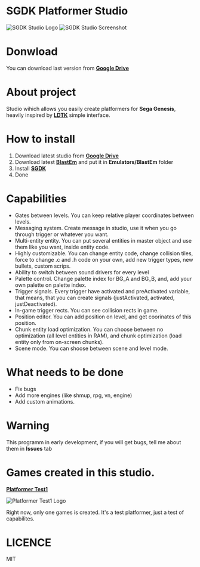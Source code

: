 # SGDK Platformer Studio

![SGDK Studio Logo](https://github.com/bolon667/SGDK_OneScreenPlatformerStudio/blob/main/readMe/sgdk_studio_github_pic2.png)
![SGDK Studio Screenshot](https://github.com/bolon667/SGDK_PlatformerStudio/blob/main/Images/sgdkStudioScreen.jpg)

# Donwload

You can download last version from **[Google Drive](https://drive.google.com/file/d/1zKqKB5Zd2cLrbKE1DPX3pojDyeEAXCpL/view)**
# About project

Studio wihich allows you easily create platformers for **Sega Genesis**, heavily inspired by **[LDTK](https://ldtk.io/)** simple interface.

# How to install
1. Download latest studio from **[Google Drive](https://drive.google.com/file/d/1zKqKB5Zd2cLrbKE1DPX3pojDyeEAXCpL/view)**
2. Download latest **[BlastEm](https://www.retrodev.com/blastem/)** and put it in **Emulators/BlastEm** folder
3. Install **[SGDK](https://github.com/Stephane-D/SGDK?ysclid=le782nuhm739499248)** 
4. Done

# Capabilities

- Gates between levels. You can keep relative player coordinates between levels.
- Messaging system. Create message in studio, use it when you go through trigger or whatever you want.
- Multi-entity entity. You can put several entities in master object and use them like you want, inside entity code.
- Highly customizable. You can change entity code, change collision tiles, force to change .c and .h code on your own, add new trigger types, new bullets, custom scrips.
- Ability to switch between sound drivers for every level
- Palette control. Change palette index for BG_A and BG_B, and, add your own palette on palette index.
- Trigger signals. Every trigger have activated and preActivated variable, that means, that you can create signals (justActivated, activated, justDeactivated).
- In-game trigger rects. You can see collision rects in game.
- Position editor. You can add position on level, and get coorinates of this position.
- Chunk entity load optimization. You can choose between no optimization (all level entities in RAM), and chunk optimization (load entity only from on-screen chunks). 
- Scene mode. You can shoose between scene and level mode.

# What needs to be done
- Fix bugs
- Add more engines (like shmup, rpg, vn, engine)
- Add custom animations.

# Warning
This programm in early development, if you will get bugs, tell me about them in **Issues** tab

# Games created in this studio.

**[Platformer Test1](https://bolon667.itch.io/platformer-test1)**

![Platformer Test1 Logo](https://github.com/bolon667/SGDK_PlatformerStudio/blob/main/Images/platformerTest1Logo.png)

Right now, only one games is created. It's a test platformer, just a test of capabilites.

# LICENCE
MIT
